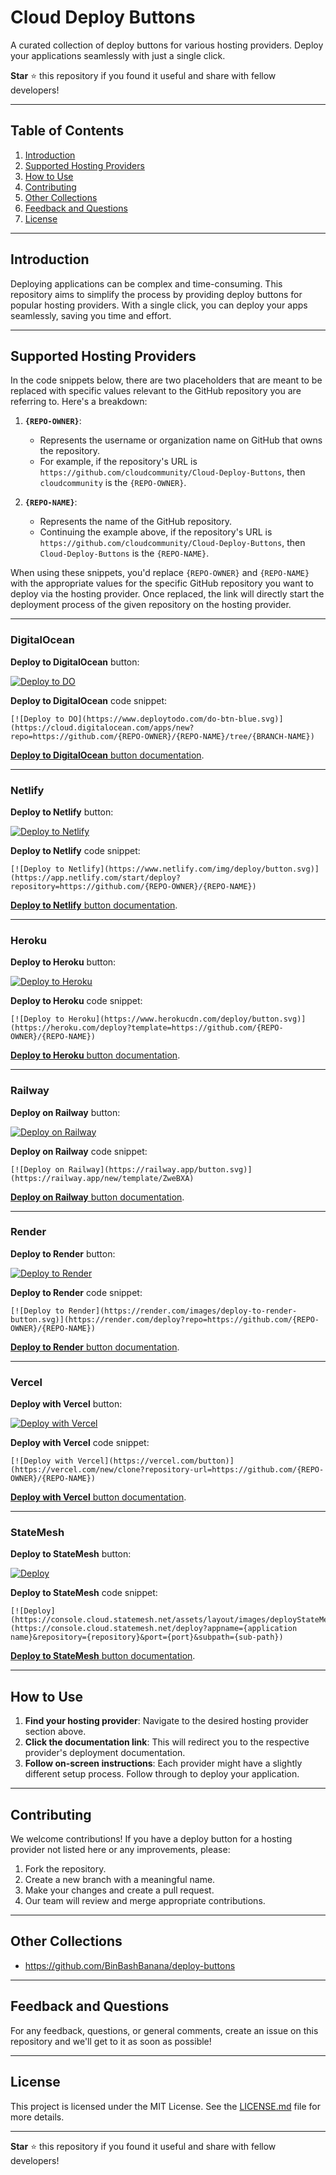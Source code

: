 # Cloud Deploy Buttons

A curated collection of deploy buttons for various hosting providers. Deploy your applications seamlessly with just a single click.

**Star** :star: this repository if you found it useful and share with fellow developers!

---

## Table of Contents

1. [Introduction](#introduction)
2. [Supported Hosting Providers](#supported-hosting-providers)
3. [How to Use](#how-to-use)
4. [Contributing](#contributing)
5. [Other Collections](#other-collections)
6. [Feedback and Questions](#feedback-and-questions)
7. [License](#license)

---

## Introduction

Deploying applications can be complex and time-consuming. This repository aims to simplify the process by providing deploy buttons for popular hosting providers. With a single click, you can deploy your apps seamlessly, saving you time and effort.

---

## Supported Hosting Providers

In the code snippets below, there are two placeholders that are meant to be replaced with specific values relevant to the GitHub repository you are referring to. Here's a breakdown:

1. **`{REPO-OWNER}`**:
    - Represents the username or organization name on GitHub that owns the repository.
    - For example, if the repository's URL is `https://github.com/cloudcommunity/Cloud-Deploy-Buttons`, then `cloudcommunity` is the `{REPO-OWNER}`.

2. **`{REPO-NAME}`**:
    - Represents the name of the GitHub repository.
    - Continuing the example above, if the repository's URL is `https://github.com/cloudcommunity/Cloud-Deploy-Buttons`, then `Cloud-Deploy-Buttons` is the `{REPO-NAME}`.

When using these snippets, you'd replace `{REPO-OWNER}` and `{REPO-NAME}` with the appropriate values for the specific GitHub repository you want to deploy via the hosting provider. Once replaced, the link will directly start the deployment process of the given repository on the hosting provider.

---

### DigitalOcean

**Deploy to DigitalOcean** button:

[![Deploy to DO](https://www.deploytodo.com/do-btn-blue.svg)](https://cloud.digitalocean.com/apps/new?repo=https://github.com/{REPO-OWNER}/{REPO-NAME}/tree/{BRANCH-NAME})

**Deploy to DigitalOcean** code snippet:

```
[![Deploy to DO](https://www.deploytodo.com/do-btn-blue.svg)](https://cloud.digitalocean.com/apps/new?repo=https://github.com/{REPO-OWNER}/{REPO-NAME}/tree/{BRANCH-NAME})
```

[**Deploy to DigitalOcean** button documentation](https://docs.digitalocean.com/products/app-platform/how-to/add-deploy-do-button/).

---

### Netlify

**Deploy to Netlify** button:

[![Deploy to Netlify](https://www.netlify.com/img/deploy/button.svg)](https://app.netlify.com/start/deploy?repository=https://github.com/{REPO-OWNER}/{REPO-NAME})

**Deploy to Netlify** code snippet:

```
[![Deploy to Netlify](https://www.netlify.com/img/deploy/button.svg)](https://app.netlify.com/start/deploy?repository=https://github.com/{REPO-OWNER}/{REPO-NAME})
```

[**Deploy to Netlify** button documentation](https://docs.netlify.com/site-deploys/create-deploys/#deploy-to-netlify-button).

---

### Heroku

**Deploy to Heroku** button:

[![Deploy to Heroku](https://www.herokucdn.com/deploy/button.svg)](https://heroku.com/deploy?template=https://github.com/{REPO-OWNER}/{REPO-NAME})

**Deploy to Heroku** code snippet:

```
[![Deploy to Heroku](https://www.herokucdn.com/deploy/button.svg)](https://heroku.com/deploy?template=https://github.com/{REPO-OWNER}/{REPO-NAME})
```

[**Deploy to Heroku** button documentation](https://devcenter.heroku.com/articles/heroku-button).

---

### Railway

**Deploy on Railway** button:

[![Deploy on Railway](https://railway.app/button.svg)](https://railway.app/new/template/ZweBXA)

**Deploy on Railway** code snippet:

```
[![Deploy on Railway](https://railway.app/button.svg)](https://railway.app/new/template/ZweBXA)
```

[**Deploy on Railway** button documentation](https://docs.railway.app/deploy/deploy-on-railway-button).

---

### Render

**Deploy to Render** button:

[![Deploy to Render](https://render.com/images/deploy-to-render-button.svg)](https://render.com/deploy?repo=https://github.com/{REPO-OWNER}/{REPO-NAME})

**Deploy to Render** code snippet:

```
[![Deploy to Render](https://render.com/images/deploy-to-render-button.svg)](https://render.com/deploy?repo=https://github.com/{REPO-OWNER}/{REPO-NAME})
```

[**Deploy to Render** button documentation](https://render.com/docs/deploy-to-render).

---

### Vercel

**Deploy with Vercel** button:

[![Deploy with Vercel](https://vercel.com/button)](https://vercel.com/new/clone?repository-url=https://github.com/{REPO-OWNER}/{REPO-NAME})

**Deploy with Vercel** code snippet:

```
[![Deploy with Vercel](https://vercel.com/button)](https://vercel.com/new/clone?repository-url=https://github.com/{REPO-OWNER}/{REPO-NAME})
```

[**Deploy with Vercel** button documentation](https://vercel.com/docs/deployments/deploy-button).

---

### StateMesh

**Deploy to StateMesh** button:

[![Deploy](https://console.cloud.statemesh.net/assets/layout/images/deployStateMesh_green.svg)](https://console.cloud.statemesh.net/deploy?appname=deploy-buttons&repository=https://github.com/cloudcommunity/Cloud-Deploy-Buttons.git)

**Deploy to StateMesh** code snippet:

```
[![Deploy](https://console.cloud.statemesh.net/assets/layout/images/deployStateMesh_green.svg)](https://console.cloud.statemesh.net/deploy?appname={application name}&repository={repository}&port={port}&subpath={sub-path})
```

[**Deploy to StateMesh** button documentation](https://docs.statemesh.net/deployment/button).

---

## How to Use

1. **Find your hosting provider**: Navigate to the desired hosting provider section above.
2. **Click the documentation link**: This will redirect you to the respective provider's deployment documentation.
3. **Follow on-screen instructions**: Each provider might have a slightly different setup process. Follow through to deploy your application.

---

## Contributing

We welcome contributions! If you have a deploy button for a hosting provider not listed here or any improvements, please:

1. Fork the repository.
2. Create a new branch with a meaningful name.
3. Make your changes and create a pull request.
4. Our team will review and merge appropriate contributions.

---

## Other Collections

- https://github.com/BinBashBanana/deploy-buttons

---

## Feedback and Questions

For any feedback, questions, or general comments, create an issue on this repository and we'll get to it as soon as possible!

---

## License

This project is licensed under the MIT License. See the [LICENSE.md](/LICENSE.md) file for more details.

---

**Star** :star: this repository if you found it useful and share with fellow developers!
